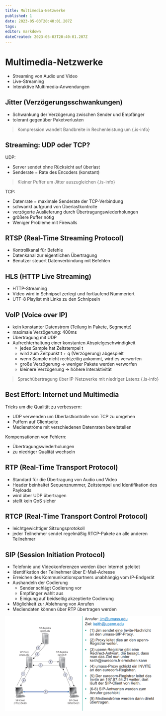```yaml
---
title: Multimedia-Netzwerke
published: 1
date: 2023-05-03T20:40:01.207Z
tags: 
editor: markdown
dateCreated: 2023-05-03T20:40:01.207Z
---
```


# Multimedia-Netzwerke

- Streaming von Audio und Video
- Live-Streaming
- Interaktive Multimedia-Anwendungen

## Jitter (Verzögerungsschwankungen)

- Schwankung der Verzögerung zwischen Sender und Empfänger
- tolerant gegenüber Paketverlusten

> Kompression wandelt Bandbreite in Rechenleistung um
{.is-info}

## Streaming: UDP oder TCP?

UDP:

- Server sendet ohne Rücksicht auf überlast
- Senderate = Rate des Encoders (konstant)

> Kleiner Puffer um Jitter auszugleichen
{.is-info}

TCP:

- Datenrate = maximale Senderate der TCP-Verbindung
- schwankt aufgrund von Überlastkontrolle
- verzögerte Auslieferung durch Übertragungswiederholungen
- größere Puffer nötig
- Weniger Probleme mit Firewalls

## RTSP (Real-Time Streaming Protocol)

- Kontrollkanal für Befehle
- Datenkanal zur eigentlichen Übertragung
- Benutzer steuert Datenverbindung mit Befehlen

## HLS (HTTP Live Streaming)

- HTTP-Streaming
- Video wird in Schnipsel zerlegt und fortlaufend Nummeriert
- UTF-8 Playlist mit Links zu den Schnipseln

## VoIP (Voice over IP)

- kein konstanter Datenstrom (Teilung in Pakete, Segmente)
- maximale Verzögerung: 400ms
- Übertragung mit UDP
- Aufrechterhaltung einer konstanten Abspielgeschwindigkeit
  - jedes Sample hat Zeitstempel t
  - wird zum Zeitpunkt t + q (Verzögerung) abgespielt
  - wenn Sample nicht rechtzeitig ankommt, wird es verworfen
  - große Verzögerung -> weniger Pakete werden verworfen
  - kleinere Verzögerung -> höhere Interaktivität

> Sprachübertragung über IP-Netzwerke mit niedriger Latenz
{.is-info}

## Best Effort: Internet und Multimedia

Tricks um die Qualität zu verbessern:

- UDP verwenden um Überlastkontrolle von TCP zu umgehen
- Puffern auf Clientseite
- Medienströme mit verschiedenen Datenraten bereitstellen

Kompensationen von Fehlern:

- Übertragungswiederholungen
- zu niedriger Qualität wechseln

## RTP (Real-Time Transport Protocol)

- Standard für die Übertragung von Audio und Video
- Header beinhaltet Sequenznummer, Zeitstempel und Identifikation des Payloads
- wird über UDP übertragen
- stellt kein QoS sicher

## RTCP (Real-Time Transport Control Protocol)

- leichtgewichtiger Sitzungsprotokoll
- jeder Teilnehmer sendet regelmäßig RTCP-Pakete an alle anderen Teilnehmer

## SIP (Session Initiation Protocol)

- Telefonie und Videokonferenzen werden über Internet geleitet
- Identifikation der Teilnehmer über E-Mail-Adresse
- Erreichen des Kommunikationspartners unabhängig vom IP-Endgerät
- Aushandeln der Codierung
  - Sender schlägt Codierung vor
  - Empfänger wählt aus
  - Einigung auf beidseitig akzeptierte Codierung
- Möglichkeit zur Ablehnung von Anrufen
- Mediendaten können über RTP übertragen werden

![sip](/fom/semester-4/verteilte-systeme/sip.png)
